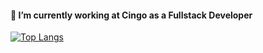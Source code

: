 #### 🔭 I’m currently working at Cingo as a Fullstack Developer

[![Top Langs](https://github-readme-stats.vercel.app/api/top-langs/?username=sbrunomello&theme=dark&show_icons=true)]()<br>


